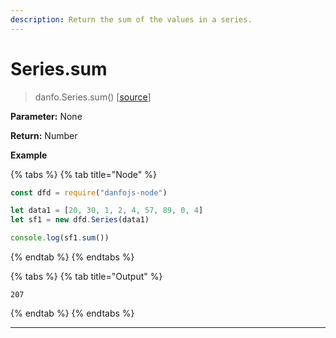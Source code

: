 ```yaml
---
description: Return the sum of the values in a series.
---
```


# Series.sum

> danfo.Series.sum()     \[[source](https://github.com/opensource9ja/danfojs/blob/master/danfojs/src/core/series.js#L333)]

**Parameter:** None

**Return:** Number

**Example**

{% tabs %}
{% tab title="Node" %}
```javascript
const dfd = require("danfojs-node")

let data1 = [20, 30, 1, 2, 4, 57, 89, 0, 4]
let sf1 = new dfd.Series(data1)

console.log(sf1.sum())
```
{% endtab %}
{% endtabs %}

{% tabs %}
{% tab title="Output" %}
```
207
```
{% endtab %}
{% endtabs %}

****
